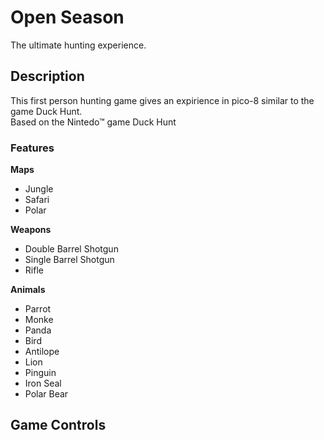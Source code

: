 # Open Season
The ultimate hunting experience.  
  
  
## Description  
This first person hunting game gives an expirience in pico-8 similar to the game Duck Hunt.  
Based on the Nintedo™ game Duck Hunt  
  
### Features
**Maps**    
* Jungle  
* Safari  
* Polar  

**Weapons**
* Double Barrel Shotgun
* Single Barrel Shotgun
* Rifle

**Animals**
* Parrot
* Monke
* Panda
* Bird
* Antilope
* Lion
* Pinguin
* Iron Seal
* Polar Bear

## Game Controls  
```Text here

